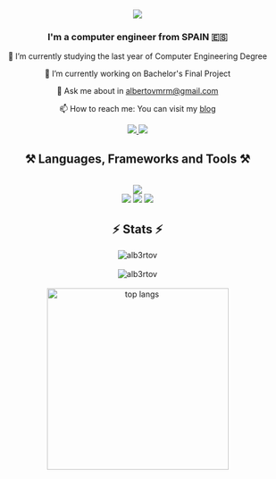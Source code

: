 <h1 align="center">
    <img src="https://readme-typing-svg.herokuapp.com/?font=Righteous&size=35&center=true&vCenter=true&width=500&height=70&duration=4000&color=CCF713&lines=Hi+There!+👋;+I'm+Alberto!;" />
</h1>

<h3 align="center">I'm a computer engineer from SPAIN 🇪🇸 </h3>

<div align="center">
  
 🔭 I’m currently studying the last year of Computer Engineering Degree
  
 🌱 I’m currently working on Bachelor's Final Project
 
 💬 Ask me about in albertovmrm@gmail.com
 
 📫 How to reach me: You can visit my [blog](https://informaticaenuno.wordpress.com/)
 
</div>
 
<div align="center"> 
  <a href="mailto:albertovmrm@gmail.com">
    <img src="https://img.shields.io/badge/Gmail-333333?style=for-the-badge&logo=gmail&logoColor=red" />
  </a>
  <a href="https://linkedin.com/in/alberto-vazquez-martinez" target="_blank">
    <img src="https://img.shields.io/badge/LinkedIn-0077B5?style=for-the-badge&logo=linkedin&logoColor=white" target="_blank" />
  </a>
</div>

<h2 align="center">⚒️ Languages, Frameworks and Tools ⚒️</h2>
<br/>

<div align="center">
    <img src="https://skillicons.dev/icons?i=python,java,html,css,javascript,c,cpp,cs,powershell,bash" /><br>
    <img src="https://skillicons.dev/icons?i=react,express,nodejs,mysql" />
    <img src="https://skillicons.dev/icons?i=vscode,vim,eclipse,ps" />
    <img src="https://skillicons.dev/icons?i=git,github" /><br>
</div>

<h2 align="center">⚡ Stats ⚡</h2>
<div align=center>
  <img align="center" src="https://github-readme-stats.vercel.app/api?username=alb3rtov&show_icons=true&locale=en&theme=nord" alt="alb3rtov" />
    <br><br>
  <img align="center" src="https://github-readme-streak-stats.herokuapp.com/?user=alb3rtov&theme=nord" alt="alb3rtov" />
  <br><br>
  <img width=325 align="center" src="https://github-readme-stats.vercel.app/api/top-langs/?username=alb3rtov&layout=compact&theme=nord&exclude_repo=alb3rtov.github.io,ISO2-2021-Testing-P3,alb3rtov,ARCO,DSBM,uart-communication-stm32-esp32" alt="top langs" />

</div>
